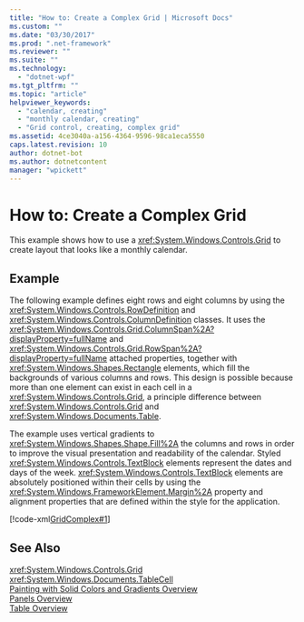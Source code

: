 ```yaml
---
title: "How to: Create a Complex Grid | Microsoft Docs"
ms.custom: ""
ms.date: "03/30/2017"
ms.prod: ".net-framework"
ms.reviewer: ""
ms.suite: ""
ms.technology: 
  - "dotnet-wpf"
ms.tgt_pltfrm: ""
ms.topic: "article"
helpviewer_keywords: 
  - "calendar, creating"
  - "monthly calendar, creating"
  - "Grid control, creating, complex grid"
ms.assetid: 4ce3040a-a156-4364-9596-98ca1eca5550
caps.latest.revision: 10
author: dotnet-bot
ms.author: dotnetcontent
manager: "wpickett"
---
```

# How to: Create a Complex Grid
This example shows how to use a <xref:System.Windows.Controls.Grid> to create layout that looks like a monthly calendar.  
  
## Example  
 The following example defines eight rows and eight columns by using the <xref:System.Windows.Controls.RowDefinition> and <xref:System.Windows.Controls.ColumnDefinition> classes. It uses the <xref:System.Windows.Controls.Grid.ColumnSpan%2A?displayProperty=fullName> and <xref:System.Windows.Controls.Grid.RowSpan%2A?displayProperty=fullName> attached properties, together with <xref:System.Windows.Shapes.Rectangle> elements, which fill the backgrounds of various columns and rows. This design is possible because more than one element can exist in each cell in a <xref:System.Windows.Controls.Grid>, a principle difference between <xref:System.Windows.Controls.Grid> and <xref:System.Windows.Documents.Table>.  
  
 The example uses vertical gradients to <xref:System.Windows.Shapes.Shape.Fill%2A> the columns and rows in order to improve the visual presentation and readability of the calendar. Styled <xref:System.Windows.Controls.TextBlock> elements represent the dates and days of the week. <xref:System.Windows.Controls.TextBlock> elements are absolutely positioned within their cells by using the <xref:System.Windows.FrameworkElement.Margin%2A> property and alignment properties that are defined within the style for the application.  
  
 [!code-xml[GridComplex#1](../../../../samples/snippets/csharp/VS_Snippets_Wpf/GridComplex/CS/default.xaml#1)]  
  
## See Also  
 <xref:System.Windows.Controls.Grid>   
 <xref:System.Windows.Documents.TableCell>   
 [Painting with Solid Colors and Gradients Overview](../../../../docs/framework/wpf/graphics-multimedia/painting-with-solid-colors-and-gradients-overview.md)   
 [Panels Overview](../../../../docs/framework/wpf/controls/panels-overview.md)   
 [Table Overview](../../../../docs/framework/wpf/advanced/table-overview.md)